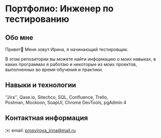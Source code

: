 # Портфолио: Инженер по тестированию

## Обо мне
Привет👋 Меня зовут Ирина, я начинающий тестировщик.  <p>В этом репозитории вы можете найти информацию о моих навыках, в каких программах я работаю и некоторые из моих проектов, выполненных во время обучения и практики.</p>
## Навыки и технологии
''Jira'', Qase.io, Sitechco, SQL, Confluence, Trello, <br>Postman, Mockoon, SoapUI, Chrome DevTools, pgAdmin 4
## Контактная информация
✉️ email: prosvirova_irina@mail.ru
